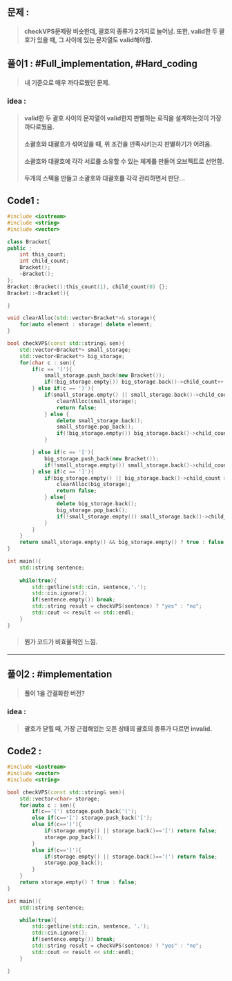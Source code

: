 ## 문제 : 
> #### checkVPS문제랑 비슷한데, 괄호의 종류가 2가지로 늘어남. 또한, valid한 두 괄호가 있을 때, 그 사이에 있는 문자열도 valid해야함.

## 풀이1 : #Full_implementation, #Hard_coding
> #### 내 기준으로 매우 까다로웠던 문제.

### idea :
> #### valid한 두 괄호 사이의 문자열이 valid한지 판별하는 로직을 설계하는것이 가장 까다로웠음.
> #### 소괄호와 대괄호가 섞여있을 때, 위 조건을 만족시키는지 판별하기가 어려움.
> #### 소괄호와 대괄호에 각각 서로를 소유할 수 있는 체계를 만들어 오브젝트로 선언함.
> #### 두개의 스택을 만들고 소괄호와 대괄호를 각각 관리하면서 판단...

## Code1 :
```cpp
#include <iostream>
#include <string>
#include <vector>

class Bracket{
public : 
    int this_count;
    int child_count;
    Bracket();
    ~Bracket();
};
Bracket::Bracket():this_count(1), child_count(0) {};
Bracket::~Bracket(){

}

void clearAlloc(std::vector<Bracket*>& storage){
    for(auto element : storage) delete element; 
}

bool checkVPS(const std::string& sen){
    std::vector<Bracket*> small_storage;
    std::vector<Bracket*> big_storage;
    for(char c : sen){
        if(c == '('){
            small_storage.push_back(new Bracket());
            if(!big_storage.empty()) big_storage.back()->child_count++;
        } else if(c == ')'){
            if(small_storage.empty() || small_storage.back()->child_count > 0 ){
                clearAlloc(small_storage);
                return false;
            } else {
                delete small_storage.back();
                small_storage.pop_back();
                if(!big_storage.empty()) big_storage.back()->child_count--;
            }

        } else if(c == '['){
            big_storage.push_back(new Bracket());
            if(!small_storage.empty()) small_storage.back()->child_count++; 
        } else if(c == ']'){
            if(big_storage.empty() || big_storage.back()->child_count > 0){
                clearAlloc(big_storage);
                return false;
            } else{
                delete big_storage.back();
                big_storage.pop_back();
                if(!small_storage.empty()) small_storage.back()->child_count--;
            }
        }
    }
    return small_storage.empty() && big_storage.empty() ? true : false;
}

int main(){
    std::string sentence;
    
    while(true){
        std::getline(std::cin, sentence,'.');
        std::cin.ignore();
        if(sentence.empty()) break;
        std::string result = checkVPS(sentence) ? "yes" : "no";
        std::cout << result << std::endl;
    }
}
```
> #### 뭔가 코드가 비효율적인 느낌.
----------------------------------------------------------------
## 풀이2 : #implementation
> #### 풀이 1을 간결화한 버전?

### idea :
> #### 괄호가 닫힐 때, 가장 근접해있는 오픈 상태의 괄호의 종류가 다르면 invalid.

## Code2 :
```cpp
#include <iostream>
#include <vector>
#include <string>

bool checkVPS(const std::string& sen){
    std::vector<char> storage;
    for(auto c : sen){
        if(c=='(') storage.push_back('(');
        else if(c=='[') storage.push_back('[');
        else if(c==')'){
            if(storage.empty() || storage.back()=='[') return false;
            storage.pop_back();
        }
        else if(c==']'){
            if(storage.empty() || storage.back()=='(') return false;
            storage.pop_back();
        }
    }
    return storage.empty() ? true : false;
}

int main(){
    std::string sentence;

    while(true){
        std::getline(std::cin, sentence, '.');
        std::cin.ignore();
        if(sentence.empty()) break;
        std::string result = checkVPS(sentence) ? "yes" : "no";
        std::cout << result << std::endl;
    }

}
```

